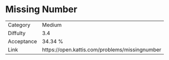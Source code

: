 # Missing Number

<table>
    <tr>
        <td>Category</td>
        <td>Medium</td>
    </tr>
    <tr>
        <td>Diffulty</td>
        <td>3.4</td>
    </tr>
    <tr>
        <td>Acceptance</td>
        <td>34.34 %</td>
    </tr>
    <tr>
        <td>Link</td>
        <td>https://open.kattis.com/problems/missingnumber</td>
    </tr>
</table>